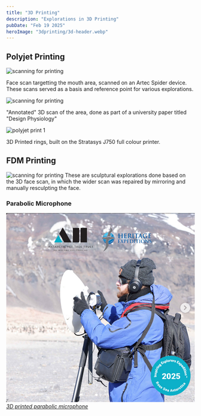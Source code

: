 ```yaml
---
title: "3D Printing"
description: "Explorations in 3D Printing"
pubDate: "Feb 19 2025"
heroImage: "3dprinting/3d-header.webp"
---
```


## Polyjet Printing

![scanning for printing](3dprinting/facescans-base.webp)

Face scan targetting the mouth area, scanned on an Artec Spider device.
These scans served as a basis and reference point for various explorations.

![scanning for printing](3dprinting/multiprint-hands.webp)

"Annotated" 3D scan of the area, done as part of a university paper titled "Design Physiology"

![polyjet print 1](3dprinting/multirings_1.webp)

3D Printed rings, built on the Stratasys J750 full colour printer.

## FDM Printing

![scanning for printing](3dprinting/scan-art-outputs.webp)
These are sculptural explorations done based on the 3D face scan, in which the wider scan was repaired by mirroring and manually resculpting the face.

### Parabolic Microphone

![parabolic mic](parabola/v2_cal_aht1.png)
_[3D printed parabolic microphone](/projects/parabolic)_
